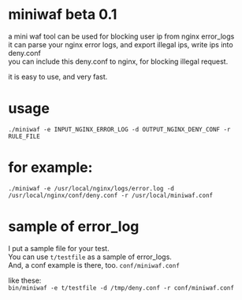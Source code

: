 # miniwaf beta 0.1
a mini waf tool can be used for blocking user ip from nginx error_logs  
it can parse your nginx error logs, and export illegal ips, write ips into deny.conf  
you can include this deny.conf to nginx, for blocking illegal request.  
  
it is easy to use, and very fast.  

# usage
`./miniwaf -e INPUT_NGINX_ERROR_LOG -d OUTPUT_NGINX_DENY_CONF -r RULE_FILE`

# for example:
`./miniwaf -e /usr/local/nginx/logs/error.log -d /usr/local/nginx/conf/deny.conf -r /usr/local/miniwaf.conf`

# sample of error_log
I put a sample file for your test.  
You can use `t/testfile` as a sample of error_logs.  
And, a conf example is there, too. `conf/miniwaf.conf`  

like these:  
`bin/miniwaf -e t/testfile -d /tmp/deny.conf -r conf/miniwaf.conf`
